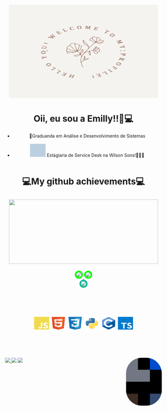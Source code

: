 <main>
  <div class="container">
  <div class="gif-image">
  <h1 align="center">
    <a>
      <img src="https://github.com/Emillyvll/image/blob/main/Hello%20you!%20Welcome%20to%20my%20profile!.png" width="480" height="300" frameBorder="0" class="giphy-embed">
    </a>
  </h1>
</div>



 <h1 align="center">Oii, eu sou a Emilly!!💟💻</h1>
 
<div class="sobre">
  <header>
    <ul>
      <li> 🤖Graduanda em Análise e Desenvolvimento de Sistemas </li>
      <br>
      <li> 
        <img alt="Ems-WS" height="42" width="50" src="https://github.com/Emillyvll/image/blob/main/ws.gif">    
     Estágiaria de Service Desk na Wilson Sons!👩🏽‍💻</li>
    </ul>
  </header> 
</div>


  <div align="center">
    <header>
       <h1>💻My github achievements💻</h1>
       <h2 align="center">
        <a>
          <img src="https://i.pinimg.com/originals/e1/85/18/e18518c6d24257c6fb02e3c95a862d85.gif" width="480" height="207" frameBorder="0" class="giphy-embed">
        </a>
      </h2>
       <a href="https://github.com/Emillyvll">
       <img style="border: 5px solid rgb(9, 255, 0); border-radius:50px;" height="180em"
          src="https://github-readme-stats.vercel.app/api?username=Emillyvll&show_icons=true&theme=blue-green&include_all_commits=true&count_private=true"/>
       <img style="border: 5px solid rgb(9, 255, 0); border-radius:50px;" height="180em"
          src="https://github-readme-stats.vercel.app/api/top-langs/?username=Emillyvll&layout=compact&langs_count=7&theme=blue-green"/>
         <br>
       <img style="border: 5px solid rgb(14, 185, 157); border-radius:50px;" height="30em"
          src ="https://img.shields.io/github/followers/sudoAptIPedro.svg?style=social&label=Follow&maxAge=2592000"/> </a>
    </header>
  </div>
  
  <br>
  
<div style="display: inline_block"><br>
  <header>
   <img align="center" alt="Emillyvll-Js" height="42" width="50" src="https://raw.githubusercontent.com/devicons/devicon/master/icons/javascript/javascript-plain.svg">
   <img align="center" alt="Emillyvll-HTML" height="42" width="50" src="https://raw.githubusercontent.com/devicons/devicon/master/icons/html5/html5-original.svg">
   <img align="center" alt="Emillyvll-CSS" height="42" width="50" src="https://raw.githubusercontent.com/devicons/devicon/master/icons/css3/css3-original.svg">
   <img align="center" alt="Emillyvll-Python" height="42" width="50" src="https://raw.githubusercontent.com/devicons/devicon/master/icons/python/python-original.svg">
   <img align="center" alt="Emillyvll-C" height="42" width="50" src="https://raw.githubusercontent.com/devicons/devicon/master/icons/c/c-original.svg">
   <img align="center" alt="Emillyvll-TS" height="42" width="50" src="https://raw.githubusercontent.com/devicons/devicon/master/icons/typescript/typescript-original.svg">
  </header>
</div>
   <br>
   <br>
    
  <div> 
    <footer>
      <a href="tel:21987148493" target="_blank"><img src="https://img.shields.io/badge/WhatsApp-25D366?style=for-the-badge&logo=whatsapp&logoColor=white" target="_blank">  </a>
      <a href="mailto:vilelaemilly.flower2004@gmail.com" target="_blank"><img src="https://img.shields.io/badge/Gmail-D14836?style=for-the-badge&logo=gmail&logoColor=white" target="_blank"></a>
      <a href="https://www.linkedin.com/in/emilly-vilela-611313204" target="_blank"><img src="https://img.shields.io/badge/LinkedIn-0077B5?style=for-the-badge&logo=linkedin&logoColor=white" target="_blank"></a> 
      <img align="right" alt="Emillyvll-pic" height="154" style="border-radius:50px;" src="https://github.com/Emillyvll/image/blob/main/myLove8bit.gif">
    </footer>  
  </div>
  </div>
  </main>

